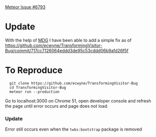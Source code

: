[Meteor Issue #6793](https://github.com/meteor/meteor/issues/6793)

# Update
With the help of [MDG](https://github.com/meteor/meteor/issues/6793#issuecomment-227606218) I have been able to add a simple fix as of https://github.com/ecwyne/TransformingVisitor-Bug/commit/717cc7126064eddd3de95c53cddd06b9afd26f5f

# To Reproduce
```shell
  git clone https://github.com/ecwyne/TransformingVisitor-Bug
  cd TransformingVisitor-Bug
  meteor run --production
```
Go to localhost:3000 on Chrome 51, open developer console and refresh the page until error occurs and page does not load.

### Update
Error still occurs even when the `twbs:bootstrap` package is removed
